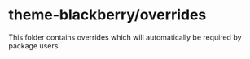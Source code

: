 # theme-blackberry/overrides

This folder contains overrides which will automatically be required by package users.
